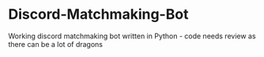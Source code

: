 # Discord-Matchmaking-Bot

Working discord matchmaking bot written in Python - code needs review as there can be a lot of dragons
